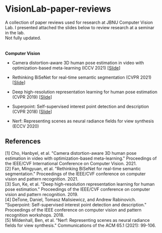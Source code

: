 # VisionLab-paper-reviews

A collection of paper reviews used for research at JBNU Computer Vision Lab. I presented attached the slides below to review research at a seminar in the lab.  
Not fully updated.  
 <br/>
 <br/>
**Computer Vision**

* Camera distortion-aware 3D human pose estimation in video with optimization-based meta-learning (ICCV 2021) [[Slide](https://drive.google.com/file/d/12Yw5BvCPCsVGDizSn-79BDpAKe24bTG3/view?usp=sharing)]


* Rethinking BiSeNet for real-time semantic segmentation (CVPR 2021) [[Slide](https://drive.google.com/file/d/1w4vgHfcTvnPtgmC6cb0UrUTCudOTiNyA/view?usp=sharing)]

* Deep high-resolution representation learning for human pose estimation (CVPR 2019) [[Slide](https://drive.google.com/file/d/1dLWc67KX3WfKSBsMey19Dt3bULFba91G/view?usp=sharing)]

* Superpoint: Self-supervised interest point detection and description (CVPR 2018) [[Slide](https://drive.google.com/file/d/14gTz62NPeJUWpGpvsm_GKXCWBWEv5fhk/view?usp=sharing)]

* Nerf: Representing scenes as neural radiance fields for view synthesis (ECCV 2020)

## References
[1] Cho, Hanbyel, et al. "Camera distortion-aware 3D human pose estimation in video with optimization-based meta-learning." Proceedings of the IEEE/CVF International Conference on Computer Vision. 2021.  
[2] Fan, Mingyuan, et al. "Rethinking BiSeNet for real-time semantic segmentation." Proceedings of the IEEE/CVF conference on computer vision and pattern recognition. 2021.  
[3] Sun, Ke, et al. "Deep high-resolution representation learning for human pose estimation." Proceedings of the IEEE/CVF conference on computer vision and pattern recognition. 2019.   
[4] DeTone, Daniel, Tomasz Malisiewicz, and Andrew Rabinovich. "Superpoint: Self-supervised interest point detection and description." Proceedings of the IEEE conference on computer vision and pattern recognition workshops. 2018.  
[5] Mildenhall, Ben, et al. "Nerf: Representing scenes as neural radiance fields for view synthesis." Communications of the ACM 65.1 (2021): 99-106.
